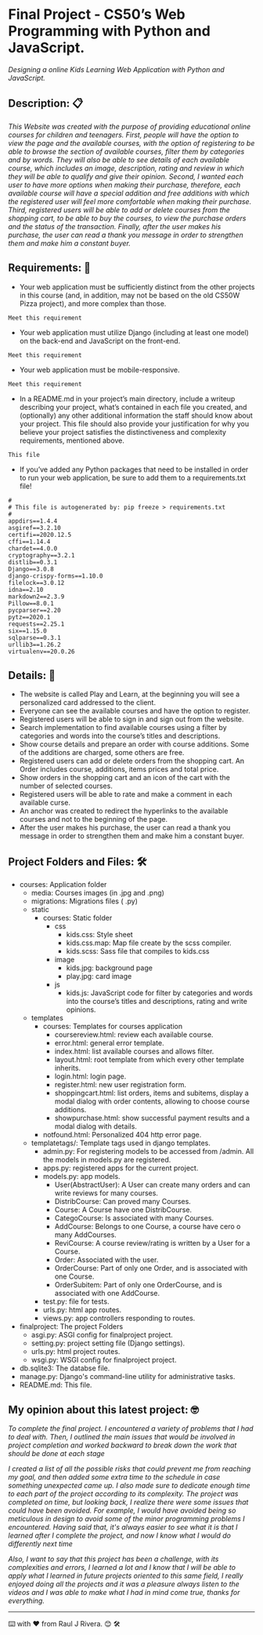 
# Final Project - CS50’s Web Programming with Python and JavaScript.

_Designing a online Kids Learning Web Application with Python and JavaScript._


## Description: 📋

_This Website was created with the purpose of providing educational online courses for children and teenagers. First, people will have the option to view the page and the available courses, with the option of registering to be able to browse the section of available courses, filter them by categories and by words. They will also be able to see details of each available course, which includes an image, description, rating and review in which they will be able to qualify and give their opinion. Second, I wanted each user to have more options when making their purchase, therefore, each available course will have a special addition and free additions with which the registered user will feel more comfortable when making their purchase. Third, registered users will be able to add or delete courses from the shopping cart, to be able to buy the courses, to view the purchase orders and the status of the transaction. Finally, after the user makes his purchase, the user can read a thank you message in order to strengthen them and make him a constant buyer._


## Requirements: 📌

* Your web application must be sufficiently distinct from the other projects in this course (and, in addition, may not be based on the old CS50W Pizza project), and more complex than those.
```
Meet this requirement
```
* Your web application must utilize Django (including at least one model) on the back-end and JavaScript on the front-end.
```
Meet this requirement
```
* Your web application must be mobile-responsive.
```
Meet this requirement
```
* In a README.md in your project’s main directory, include a writeup describing your project, what’s contained in each file you created, and (optionally) any other additional information the staff should know about your project. This file should also provide your justification for why you believe your project satisfies the distinctiveness and complexity requirements, mentioned above.
```
This file
```
* If you’ve added any Python packages that need to be installed in order to run your web application, be sure to add them to a requirements.txt file!
```
#
# This file is autogenerated by: pip freeze > requirements.txt
#
appdirs==1.4.4
asgiref==3.2.10
certifi==2020.12.5
cffi==1.14.4
chardet==4.0.0
cryptography==3.2.1
distlib==0.3.1
Django==3.0.8
django-crispy-forms==1.10.0
filelock==3.0.12
idna==2.10
markdown2==2.3.9
Pillow==8.0.1
pycparser==2.20
pytz==2020.1
requests==2.25.1
six==1.15.0
sqlparse==0.3.1
urllib3==1.26.2
virtualenv==20.0.26

```


## Details: 🚀

* The website is called Play and Learn, at the beginning you will see a personalized card addressed to the client.
* Everyone can see the available courses and have the option to register.
* Registered users will be able to sign in and sign out from the website.
* Search implementation to find available courses using a filter by categories and words into the course’s titles and descriptions.
* Show course details and prepare an order with course additions. Some of the additions are charged, some others are free.
* Registered users can add or delete orders from the shopping cart. An Order includes course, additions, items prices and total price.
* Show orders in the shopping cart and an icon of the cart with the number of selected courses.
* Registered users will be able to rate and make a comment in each available curse.
* An anchor was created to redirect the hyperlinks to the available courses and not to the beginning of the page.
* After the user makes his purchase, the user can read a thank you message in order to strengthen them and make him a constant buyer.


## Project Folders and Files: 🛠️

* courses: Application folder
    * media: Courses images (in .jpg and .png)
    * migrations: Migrations files ( .py)
    * static
        * courses: Static folder
            * css
                * kids.css: Style sheet
                * kids.css.map: Map file create by the scss compiler.
                * kids.scss: Sass file that compiles to kids.css
            * image
                * kids.jpg: background page
                * play.jpg: card image
            * js
                * kids.js: JavaScript code for filter by categories and words into the course’s titles and descriptions, rating and write opinions.
    * templates
        * courses: Templates for courses application
            * coursereview.html: review each available course.
            * error.html: general error template.
            * index.html: list available courses and allows filter.
            * layout.html: root template from which every other template inherits.
            * login.html: login page.
            * register.html: new user registration form.
            * shoppingcart.html: list orders, items and subitems, display a modal dialog with order contents, allowing to choose course additions.
            * showpurchase.html: show successful payment results and a modal dialog with details.
        * notfound.html: Personalized 404 http error page.
    * templatetags/: Template tags used in django templates.
        * admin.py: For registering models to be accessed from /admin. All the models in models.py are registered.
        * apps.py: registered apps for the current project.
        * models.py: app models.
            * User(AbstractUser): A User can create many orders and can write reviews for many courses.
            * DistribCourse: Can proved many Courses.
            * Course: A Course have one DistribCourse.
            * CategoCourse: Is associated with many Courses.
            * AddCourse: Belongs to one Course, a course have cero o many AddCourses.
            * ReviCourse: A course review/rating is written by a User for a Course.
            * Order: Associated with the user.
            * OrderCourse: Part of only one Order, and is associated with one Course.
            * OrderSubitem: Part of only one OrderCourse, and is associated with one AddCourse.
        * test.py: file for tests.
        * urls.py: html app routes.
        * views.py: app controllers responding to routes.
* finalproject: The project Folders
    * asgi.py: ASGI config for finalproject project.
    * setting.py: project setting file (Django settings).
    * urls.py: html project routes.
    * wsgi.py: WSGI config for finalproject project.
* db.sqlite3: The databse file.
* manage.py: Django's command-line utility for administrative tasks.
* README.md: This file.


## My opinion about this latest project: 🤓

_To complete the final project. I encountered a variety of problems that I had to deal with. Then, I outlined the main issues that would be involved in project completion and worked backward to break down the work that should be done at each stage_

_I created a list of all the possible risks that could prevent me from reaching my goal, and then added some extra time to the schedule in case something unexpected came up. I also made sure to dedicate enough time to each part of the project according to its complexity. The project was completed on time, but looking back, I realize there were some issues that could have been avoided. For example, I would have avoided being so meticulous in design to avoid some of the minor programming problems I encountered. Having said that, it's always easier to see what it is that I learned after I complete the project, and now I know what I would do differently next time_

_Also, I want to say that this project has been a challenge, with its complexities and errors, I learned a lot and I know that I will be able to apply what I learned in future projects oriented to this same field, I really enjoyed doing all the projects and it was a pleasure always listen to the videos and I was able to make what I had in mind come true, thanks for everything._

---
⌨️ with ❤️ from Raul J Rivera. 😊  🛠️
